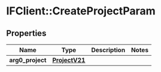 # IFClient::CreateProjectParam

## Properties
Name | Type | Description | Notes
------------ | ------------- | ------------- | -------------
**arg0_project** | [**ProjectV21**](ProjectV21.md) |  | 


